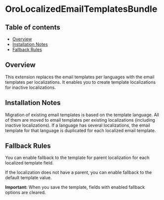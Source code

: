 OroLocalizedEmailTemplatesBundle
================================

Table of contents
-----------------
- [Overview](#overview)
- [Installation Notes](#installation-notes)
- [Fallback Rules](#fallback-rules)

## Overview
This extension replaces the email templates per languages with the email templates per localizations. It enables you to create template localizations for inactive localizations.

## Installation Notes
Migration of existing email templates is based on the template language.
All of them are moved to email templates per existing localizations (including inactive localizations).
If a language has several localizations, the email template for that language is duplicated for each localized email template.

## Fallback Rules
You can enable fallback to the template for parent localization for each localized template field.

If the localization does not have a parent, you can enable fallback to the default template value.

**Important:** When you save the template, fields with enabled fallback options are cleared.
